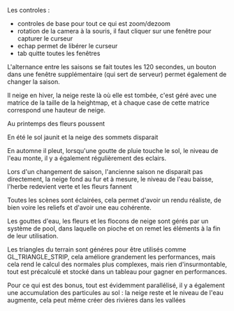 Les controles :
* controles de base pour tout ce qui est zoom/dezoom
* rotation de la camera à la souris, il faut cliquer sur une fenêtre pour capturer le curseur
* echap permet de libérer le curseur
* tab quitte toutes les fenêtres

L'alternance entre les saisons se fait toutes les 120 secondes, un bouton dans une fenêtre supplémentaire (qui sert de serveur) permet également de changer la saison.

Il neige en hiver, la neige reste là où elle est tombée, c'est géré avec une matrice de la taille de la heightmap, et à chaque case de cette matrice correspond une hauteur de neige.

Au printemps des fleurs poussent

En été le sol jaunit et la neige des sommets disparait

En automne il pleut, lorsqu'une goutte de pluie touche le sol, le niveau de l'eau monte, il y a également régulièrement des eclairs.

Lors d'un changement de saison, l'ancienne saison ne disparait pas directement, la neige fond au fur et à mesure, le niveau de l'eau baisse, l'herbe redevient verte et les fleurs fannent

Toutes les scènes sont éclairées, cela permet d'avoir un rendu réaliste, de bien voire les reliefs et d'avoir une eau cohérente.

Les gouttes d'eau, les fleurs et les flocons de neige sont gérés par un système de pool, dans laquelle on pioche et on remet les éléments à la fin de leur utilisation.

Les triangles du terrain sont généres pour être utilisés comme GL_TRIANGLE_STRIP, cela améliore grandement les performances, mais cela rend le calcul des normales plus complexes, mais rien d'insurmontable, tout est précalculé et stocké dans un tableau pour gagner en performances.

Pour ce qui est des bonus, tout est évidemment parallélisé, il y a également une accumulation des particules au sol : la neige reste et le niveau de l'eau augmente, cela peut même créer des rivières dans les vallées

